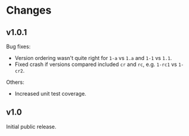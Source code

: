 # Changes

## v1.0.1

Bug fixes:

* Version ordering wasn't quite right for `1-a` vs `1.a` and `1-1` vs `1.1`.
* Fixed crash if versions compared included `cr` and `rc`, e.g. `1-rc1` vs `1-cr2`.

Others:

* Increased unit test coverage.

## v1.0

Initial public release.
